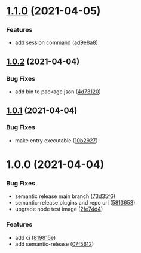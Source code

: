 # [1.1.0](https://github.com/chaseconey/f1-telemetry-cli/compare/v1.0.2...v1.1.0) (2021-04-05)


### Features

* add session command ([ad9e8a8](https://github.com/chaseconey/f1-telemetry-cli/commit/ad9e8a82b3ef011ff3721f27fe8c947fd51e02c6))

## [1.0.2](https://github.com/chaseconey/f1-telemetry-cli/compare/v1.0.1...v1.0.2) (2021-04-04)


### Bug Fixes

* add bin to package.json ([4d73120](https://github.com/chaseconey/f1-telemetry-cli/commit/4d7312084ef1cbcf9f31ccc30f234f3b8c2c8ac4))

## [1.0.1](https://github.com/chaseconey/f1-telemetry-cli/compare/v1.0.0...v1.0.1) (2021-04-04)


### Bug Fixes

* make entry executable ([10b2927](https://github.com/chaseconey/f1-telemetry-cli/commit/10b2927cd302562775c949a3d6df89c6cb8aa919))

# 1.0.0 (2021-04-04)


### Bug Fixes

* semantic release main branch ([73d35f6](https://github.com/chaseconey/f1-telemetry-cli/commit/73d35f6e32f70f00b463254e1bb883339387d568))
* semantic-release plugins and repo url ([5813653](https://github.com/chaseconey/f1-telemetry-cli/commit/5813653301c6366b0e595d35641f8d50d6412163))
* upgrade node test image ([2fe74d4](https://github.com/chaseconey/f1-telemetry-cli/commit/2fe74d43eec3d44b41b2fdb7f113f546086c4e64))


### Features

* add ci ([819815e](https://github.com/chaseconey/f1-telemetry-cli/commit/819815e592f5241c9ee6343d3208d7b6412999fe))
* add semantic-release ([07f5612](https://github.com/chaseconey/f1-telemetry-cli/commit/07f5612df67918017ae5725341efb794eb2f1a2c))
